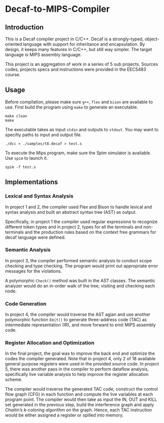 # Decaf-to-MIPS-Compiler
## Introduction
This is a Decaf compiler project in C/C++. Decaf is a strongly-typed, object-oriented language with support for inheritance and encapsulation. By design, it keeps many features in C/C++, but still way simpler. The target language is MIPS assembly language.

This project is an aggregation of work in a series of 5 sub projects. Sources codes, projects specs and instructions were provided in the EECS483 course.
## Usage
Before compilation, please make sure `g++`, `flex` and `bison` are available to use.
First build the program using `make` to generate an executable.
```
make clean
make
```
The executable takes as input `stdin` and outputs to `stdout`. You may want to specifiy paths to input and output file.

`./dcc < ./samples/t8.decaf > test.s`

To execute the Mips program, make sure the Spim simulator is available. Use `spim` to launch it.

`spim -f test.s`
## Implementations
### Lexical and Syntax Analysis
In project 1 and 2, the compiler used Flex and Bison to handle lexical and syntax analysis and built an abstract syntax tree (AST) as output.

Specifically, in project 1 the compiler used regular expressions to recognize different token types and in project 2, types for all the terminals and non-terminals and the production rules based on the context free grammars for decaf language were defined.
### Semantic Analysis
In project 3, the compiler performed semantic analysis to conduct scope checking and type checking. The program would print out appropriate error messages for the violations.

A polymorphic `Check()` method was built in the AST classes. The semantic analyzer would do an in-order walk of the tree, visiting and checking each node.

### Code Generation
In project 4, the compiler would traverse the AST agian and use another polymorphic function `Emit()` to generate three-address code (TAC) as intermediate representation (IR), and move forward to emit MIPS assembly code.

### Register Allocation and Optimization
In the final project, the goal was to improve the back end and optimize the codes the compiler generated. Note that in project 4, only 2 of 18 available general purpose registers were used in the provided source code. In project 5, there was another pass in the compiler to perform dataflow analysis, specifically live variable analysis to help improve the register allocation scheme.

The compiler would traverse the generated TAC code, construct the control flow graph (CFG) in each function and compute the live variables at each program point. The compiler would then take as input the IN, OUT and KILL set generated in the previous step, build the interference graph and apply *Chaitin’s k-coloring algorithm* on the graph. Hence, each TAC instruction would be either assigned a register or spilled into memory.